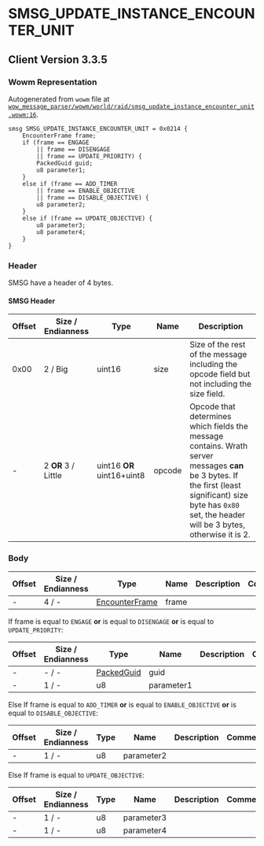 # SMSG_UPDATE_INSTANCE_ENCOUNTER_UNIT

## Client Version 3.3.5

### Wowm Representation

Autogenerated from `wowm` file at [`wow_message_parser/wowm/world/raid/smsg_update_instance_encounter_unit.wowm:16`](https://github.com/gtker/wow_messages/tree/main/wow_message_parser/wowm/world/raid/smsg_update_instance_encounter_unit.wowm#L16).
```rust,ignore
smsg SMSG_UPDATE_INSTANCE_ENCOUNTER_UNIT = 0x0214 {
    EncounterFrame frame;
    if (frame == ENGAGE
        || frame == DISENGAGE
        || frame == UPDATE_PRIORITY) {
        PackedGuid guid;
        u8 parameter1;
    }
    else if (frame == ADD_TIMER
        || frame == ENABLE_OBJECTIVE
        || frame == DISABLE_OBJECTIVE) {
        u8 parameter2;
    }
    else if (frame == UPDATE_OBJECTIVE) {
        u8 parameter3;
        u8 parameter4;
    }
}
```
### Header

SMSG have a header of 4 bytes.

#### SMSG Header

| Offset | Size / Endianness | Type   | Name   | Description |
| ------ | ----------------- | ------ | ------ | ----------- |
| 0x00   | 2 / Big           | uint16 | size   | Size of the rest of the message including the opcode field but not including the size field.|
| -      | 2 **OR** 3 / Little| uint16 **OR** uint16+uint8 | opcode | Opcode that determines which fields the message contains. Wrath server messages **can** be 3 bytes. If the first (least significant) size byte has `0x80` set, the header will be 3 bytes, otherwise it is 2. |

### Body

| Offset | Size / Endianness | Type | Name | Description | Comment |
| ------ | ----------------- | ---- | ---- | ----------- | ------- |
| - | 4 / - | [EncounterFrame](encounterframe.md) | frame |  |  |

If frame is equal to `ENGAGE` **or** 
is equal to `DISENGAGE` **or** 
is equal to `UPDATE_PRIORITY`:

| Offset | Size / Endianness | Type | Name | Description | Comment |
| ------ | ----------------- | ---- | ---- | ----------- | ------- |
| - | - / - | [PackedGuid](../types/packed-guid.md) | guid |  |  |
| - | 1 / - | u8 | parameter1 |  |  |

Else If frame is equal to `ADD_TIMER` **or** 
is equal to `ENABLE_OBJECTIVE` **or** 
is equal to `DISABLE_OBJECTIVE`:

| Offset | Size / Endianness | Type | Name | Description | Comment |
| ------ | ----------------- | ---- | ---- | ----------- | ------- |
| - | 1 / - | u8 | parameter2 |  |  |

Else If frame is equal to `UPDATE_OBJECTIVE`:

| Offset | Size / Endianness | Type | Name | Description | Comment |
| ------ | ----------------- | ---- | ---- | ----------- | ------- |
| - | 1 / - | u8 | parameter3 |  |  |
| - | 1 / - | u8 | parameter4 |  |  |

